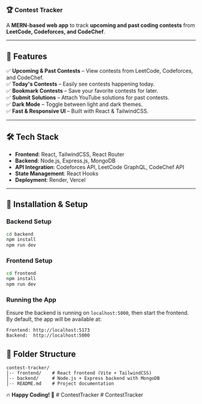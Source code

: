 ### 🏆 **Contest Tracker**  
A **MERN-based web app** to track **upcoming and past coding contests** from **LeetCode, Codeforces, and CodeChef**.  


---

## 🚀 **Features**  
✅ **Upcoming & Past Contests** – View contests from LeetCode, Codeforces, and CodeChef.  
✅ **Today's Contests** – Easily see contests happening today.  
✅ **Bookmark Contests** – Save your favorite contests for later.  
✅ **Submit Solutions** – Attach YouTube solutions for past contests.  
✅ **Dark Mode** – Toggle between light and dark themes.  
✅ **Fast & Responsive UI** – Built with React & TailwindCSS.  

---

## 🛠️ **Tech Stack**  
- **Frontend**: React, TailwindCSS, React Router  
- **Backend**: Node.js, Express.js, MongoDB  
- **API Integration**: Codeforces API, LeetCode GraphQL, CodeChef API  
- **State Management**: React Hooks  
- **Deployment**: Render, Vercel

---

## 🚀 Installation & Setup

### Backend Setup
```sh
cd backend
npm install
npm run dev
```

### Frontend Setup
```sh
cd frontend
npm install
npm run dev
```

### Running the App
Ensure the backend is running on `localhost:5000`, then start the frontend.
By default, the app will be available at:
```
Frontend: http://localhost:5173
Backend:  http://localhost:5000
```

## 📂 Folder Structure
```
contest-tracker/
│-- frontend/    # React frontend (Vite + TailwindCSS)
│-- backend/     # Node.js + Express backend with MongoDB
│-- README.md    # Project documentation
```

🔥 **Happy Coding! 🚀**
#   C o n t e s t T r a c k e r 
 
 #   C o n t e s t T r a c k e r 
 
 
